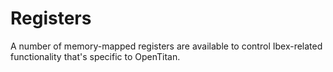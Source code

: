 # Registers

A number of memory-mapped registers are available to control Ibex-related functionality that's specific to OpenTitan.

<!-- BEGIN CMDGEN util/regtool.py -d ./hw/top_earlgrey/ip_autogen/rv_core_ibex/data/rv_core_ibex.hjson -->
<!-- END CMDGEN -->
